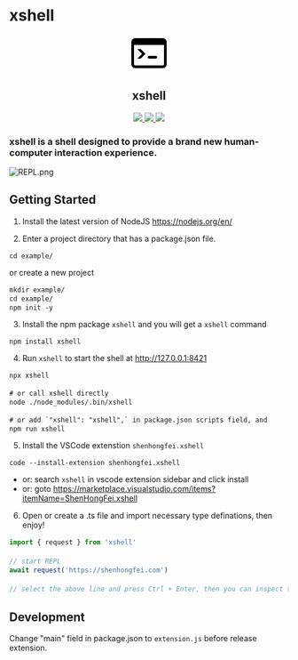 # xshell

<p align='center'>
    <img src='./xshell.png' alt='xshell' width='64'>
</p>

<h2 align='center'>
    xshell
</h2>

<p align='center'>
    <a href='https://www.npmjs.com/package/xshell' alt='npm version'>
        <img src='https://img.shields.io/npm/v/xshell.svg?style=flat-square&color=brightgreen' />
    </a>
    <a href='https://www.npmjs.com/package/xshell' alt='npm downloads'>
        <img src='https://img.shields.io/npm/dt/xshell?style=flat-square&color=brightgreen' />
    </a>
    <a href='https://marketplace.visualstudio.com/items?itemName=ShenHongFei.xshell' alt='vscode extension'>
        <img src='https://vsmarketplacebadge.apphb.com/version/ShenHongFei.xshell.svg?style=flat-square&color=4c98cf' />
    </a>
</p>

### xshell is a shell designed to provide a brand new human-computer interaction experience.

![REPL.png](https://cos.shenhongfei.com/assets/xshell-repl.png)

## Getting Started
1. Install the latest version of NodeJS
https://nodejs.org/en/

2. Enter a project directory that has a package.json file.
```shell
cd example/
```

or create a new project
```shell
mkdir example/
cd example/
npm init -y
```

3. Install the npm package `xshell` and you will get a `xshell` command
```shell
npm install xshell
```

4. Run `xshell` to start the shell at http://127.0.0.1:8421
```shell
npx xshell

# or call xshell directly
node ./node_modules/.bin/xshell

# or add `"xshell": "xshell",` in package.json scripts field, and
npm run xshell
```

5. Install the VSCode extenstion `shenhongfei.xshell`
```shell
code --install-extension shenhongfei.xshell
```
- or: search `xshell` in vscode extension sidebar and click install
- or: goto https://marketplace.visualstudio.com/items?itemName=ShenHongFei.xshell

6. Open or create a .ts file and import necessary type definations, then enjoy!
```ts
import { request } from 'xshell'

// start REPL
await request('https://shenhongfei.com')

// select the above line and press Ctrl + Enter, then you can inspect the result in xshell.
```

## Development
Change "main" field in package.json to `extension.js` before release extension.
